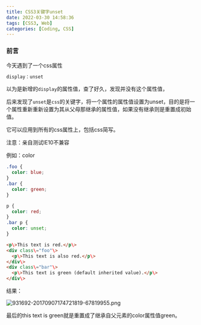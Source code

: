 ```yaml
---
title: CSS3关键字unset
date: 2022-03-30 14:58:36
tags: [CSS3, Web]
categories: [Coding, CSS]
---
```


### 前言

今天遇到了一个css属性

```css
display：unset
```

以为是新增的`display`的属性值，查了好久，发现并没有这个属性值，

后来发现了`unset`是`css`的关键字，将一个属性的属性值设置为unset，目的是将一个属性重新重新设置为其从父母那继承的属性值，如果没有继承则是重置成初始值。

它可以应用到所有的css属性上，包括css简写。

注意：亲自测试IE10不兼容

例如：color

```css
.foo {
  color: blue;
}
.bar {
  color: green;
}

p {
  color: red;
}
.bar p {
  color: unset;
}
```

```html
<p\>This text is red.</p\>
<div class\="foo"\>
  <p\>This text is also red.</p\>
</div\>
<div class\="bar"\>
  <p\>This text is green (default inherited value).</p\>
</div\>
```

结果：

![931692-20170907174721819-67819955.png](https://s2.loli.net/2023/07/08/wnAtrx4oRTLN6sF.png)

最后的this text is green就是重置成了继承自父元素的color属性值green。
